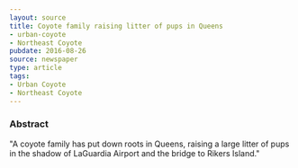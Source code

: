 ```yaml
---
layout: source
title: Coyote family raising litter of pups in Queens  
- urban-coyote
- Northeast Coyote
pubdate: 2016-08-26
source: newspaper
type: article
tags:
- Urban Coyote
- Northeast Coyote
---
```


### Abstract
"A coyote family has put down roots in Queens, raising a large litter of pups in the shadow of LaGuardia Airport and the bridge to Rikers Island."
